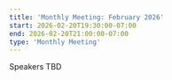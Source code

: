 ```yaml
---
title: 'Monthly Meeting: February 2026'
start: 2026-02-20T19:30:00-07:00
end: 2026-02-20T21:00:00-07:00
type: 'Monthly Meeting'
---
```


Speakers TBD
